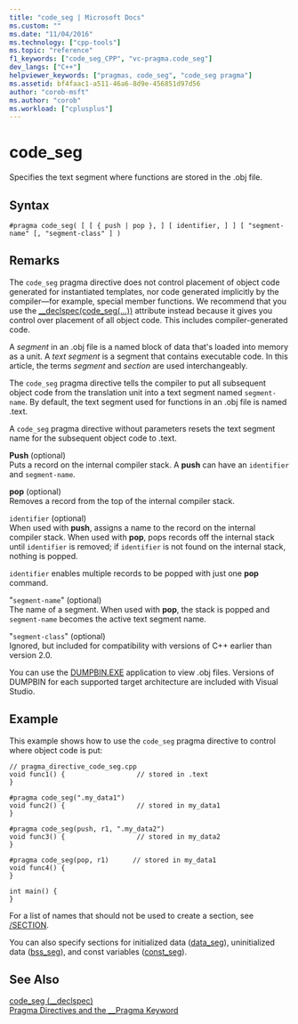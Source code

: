 ```yaml
---
title: "code_seg | Microsoft Docs"
ms.custom: ""
ms.date: "11/04/2016"
ms.technology: ["cpp-tools"]
ms.topic: "reference"
f1_keywords: ["code_seg_CPP", "vc-pragma.code_seg"]
dev_langs: ["C++"]
helpviewer_keywords: ["pragmas, code_seg", "code_seg pragma"]
ms.assetid: bf4faac1-a511-46a6-8d9e-456851d97d56
author: "corob-msft"
ms.author: "corob"
ms.workload: ["cplusplus"]
---
```

# code_seg
Specifies the text segment where functions are stored in the .obj file.  
  
## Syntax  
  
```  
#pragma code_seg( [ [ { push | pop }, ] [ identifier, ] ] [ "segment-name" [, "segment-class" ] )  
```  
  
## Remarks  
 The `code_seg` pragma directive does not control placement of object code generated for instantiated templates, nor code generated implicitly by the compiler—for example, special member functions. We recommend that you use the [__declspec(code_seg(...))](../cpp/code-seg-declspec.md) attribute instead because it gives you control over placement of all object code. This includes compiler-generated code.  
  
 A *segment* in an .obj file is a named block of data that's loaded into memory as a unit. A *text segment* is a segment that contains executable code. In this article, the terms *segment* and *section* are used interchangeably.  
  
 The `code_seg` pragma directive tells the compiler to put all subsequent object code from the translation unit into a text segment named `segment-name`. By default, the text segment used for functions in an .obj file is named .text.  
  
 A `code_seg` pragma directive without parameters resets the text segment name for the subsequent object code to .text.  
  
 **Push** (optional)  
 Puts a record on the internal compiler stack. A **push** can have an `identifier` and `segment-name`.  
  
 **pop** (optional)  
 Removes a record from the top of the internal compiler stack.  
  
 `identifier` (optional)  
 When used with **push**, assigns a name to the record on the internal compiler stack. When used with **pop**, pops records off the internal stack until `identifier` is removed; if `identifier` is not found on the internal stack, nothing is popped.  
  
 `identifier` enables multiple records to be popped with just one **pop** command.  
  
 "`segment-name`" (optional)  
 The name of a segment. When used with **pop**, the stack is popped and `segment-name` becomes the active text segment name.  
  
 "`segment-class`" (optional)  
 Ignored, but included for compatibility with versions of C++ earlier than version 2.0.  
  
 You can use the [DUMPBIN.EXE](../build/reference/dumpbin-command-line.md) application to view .obj files. Versions of DUMPBIN for each supported target architecture are included with Visual Studio.  
  
## Example  
 This example shows how to use the `code_seg` pragma directive to control where object code is put:  
  
```  
// pragma_directive_code_seg.cpp  
void func1() {                  // stored in .text  
}  
  
#pragma code_seg(".my_data1")  
void func2() {                  // stored in my_data1  
}  
  
#pragma code_seg(push, r1, ".my_data2")  
void func3() {                  // stored in my_data2  
}  
  
#pragma code_seg(pop, r1)      // stored in my_data1  
void func4() {  
}  
  
int main() {  
}  
```  
  
 For a list of names that should not be used to create a section, see [/SECTION](../build/reference/section-specify-section-attributes.md).  
  
 You can also specify sections for initialized data ([data_seg](../preprocessor/data-seg.md)), uninitialized data ([bss_seg](../preprocessor/bss-seg.md)), and const variables ([const_seg](../preprocessor/const-seg.md)).  
  
## See Also  
 [code_seg (__declspec)](../cpp/code-seg-declspec.md)   
 [Pragma Directives and the __Pragma Keyword](../preprocessor/pragma-directives-and-the-pragma-keyword.md)